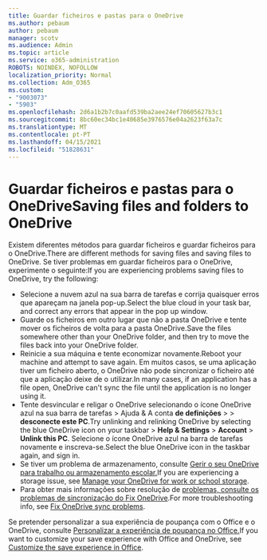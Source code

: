 ```yaml
---
title: Guardar ficheiros e pastas para o OneDrive
ms.author: pebaum
author: pebaum
manager: scotv
ms.audience: Admin
ms.topic: article
ms.service: o365-administration
ROBOTS: NOINDEX, NOFOLLOW
localization_priority: Normal
ms.collection: Adm_O365
ms.custom:
- "9003073"
- "5903"
ms.openlocfilehash: 2d6a1b2b7c0aafd539ba2aee24ef70605627b3c1
ms.sourcegitcommit: 8bc60ec34bc1e40685e3976576e04a2623f63a7c
ms.translationtype: MT
ms.contentlocale: pt-PT
ms.lasthandoff: 04/15/2021
ms.locfileid: "51828631"
---
```

# <a name="saving-files-and-folders-to-onedrive"></a><span data-ttu-id="aef2a-102">Guardar ficheiros e pastas para o OneDrive</span><span class="sxs-lookup"><span data-stu-id="aef2a-102">Saving files and folders to OneDrive</span></span>

<span data-ttu-id="aef2a-103">Existem diferentes métodos para guardar ficheiros e guardar ficheiros para o OneDrive.</span><span class="sxs-lookup"><span data-stu-id="aef2a-103">There are different methods for saving files and saving files to OneDrive.</span></span> <span data-ttu-id="aef2a-104">Se tiver problemas em guardar ficheiros para o OneDrive, experimente o seguinte:</span><span class="sxs-lookup"><span data-stu-id="aef2a-104">If you are experiencing problems saving files to OneDrive, try the following:</span></span>

- <span data-ttu-id="aef2a-105">Selecione a nuvem azul na sua barra de tarefas e corrija quaisquer erros que apareçam na janela pop-up.</span><span class="sxs-lookup"><span data-stu-id="aef2a-105">Select the blue cloud in your task bar, and correct any errors that appear in the pop up window.</span></span>
- <span data-ttu-id="aef2a-106">Guarde os ficheiros em outro lugar que não a pasta OneDrive e tente mover os ficheiros de volta para a pasta OneDrive.</span><span class="sxs-lookup"><span data-stu-id="aef2a-106">Save the files somewhere other than your OneDrive folder, and then try to move the files back into your OneDrive folder.</span></span>
- <span data-ttu-id="aef2a-107">Reinicie a sua máquina e tente economizar novamente.</span><span class="sxs-lookup"><span data-stu-id="aef2a-107">Reboot your machine and attempt to save again.</span></span> <span data-ttu-id="aef2a-108">Em muitos casos, se uma aplicação tiver um ficheiro aberto, o OneDrive não pode sincronizar o ficheiro até que a aplicação deixe de o utilizar.</span><span class="sxs-lookup"><span data-stu-id="aef2a-108">In many cases, if an application has a file open, OneDrive can't sync the file until the application is no longer using it.</span></span>    
- <span data-ttu-id="aef2a-109">Tente desvincular e religar o OneDrive selecionando o ícone OneDrive azul na sua barra de tarefas > Ajuda & A conta **de definições**  >    >  **desconecte este PC**.</span><span class="sxs-lookup"><span data-stu-id="aef2a-109">Try unlinking and relinking OneDrive by selecting the blue OneDrive icon on your taskbar > **Help & Settings** > **Account** > **Unlink this PC**.</span></span> <span data-ttu-id="aef2a-110">Selecione o ícone OneDrive azul na barra de tarefas novamente e inscreva-se.</span><span class="sxs-lookup"><span data-stu-id="aef2a-110">Select the blue OneDrive icon in the taskbar again, and sign in.</span></span>
- <span data-ttu-id="aef2a-111">Se tiver um problema de armazenamento, consulte [Gerir o seu OneDrive para trabalho ou armazenamento escolar.](https://support.microsoft.com/office/manage-your-onedrive-for-work-or-school-storage-31519161-059c-4764-b6f8-f5cd29f7fe68)</span><span class="sxs-lookup"><span data-stu-id="aef2a-111">If you are experiencing a storage issue, see [Manage your OneDrive for work or school storage](https://support.microsoft.com/office/manage-your-onedrive-for-work-or-school-storage-31519161-059c-4764-b6f8-f5cd29f7fe68).</span></span>
- <span data-ttu-id="aef2a-112">Para obter mais informações sobre resolução de [problemas, consulte os problemas de sincronização do Fix OneDrive](https://docs.microsoft.com/alchemyinsights/fix-onedrive-sync-issues).</span><span class="sxs-lookup"><span data-stu-id="aef2a-112">For more troubleshooting info, see [Fix OneDrive sync problems](https://docs.microsoft.com/alchemyinsights/fix-onedrive-sync-issues).</span></span>  

<span data-ttu-id="aef2a-113">Se pretender personalizar a sua experiência de poupança com o Office e o OneDrive, consulte [Personalizar a experiência de poupança no Office.](https://support.microsoft.com/office/customize-the-save-experience-in-office-786200a7-f5f2-4d26-a3ae-b78c60dd5d3b)</span><span class="sxs-lookup"><span data-stu-id="aef2a-113">If you want to customize your save experience with Office and OneDrive, see [Customize the save experience in Office](https://support.microsoft.com/office/customize-the-save-experience-in-office-786200a7-f5f2-4d26-a3ae-b78c60dd5d3b).</span></span>
